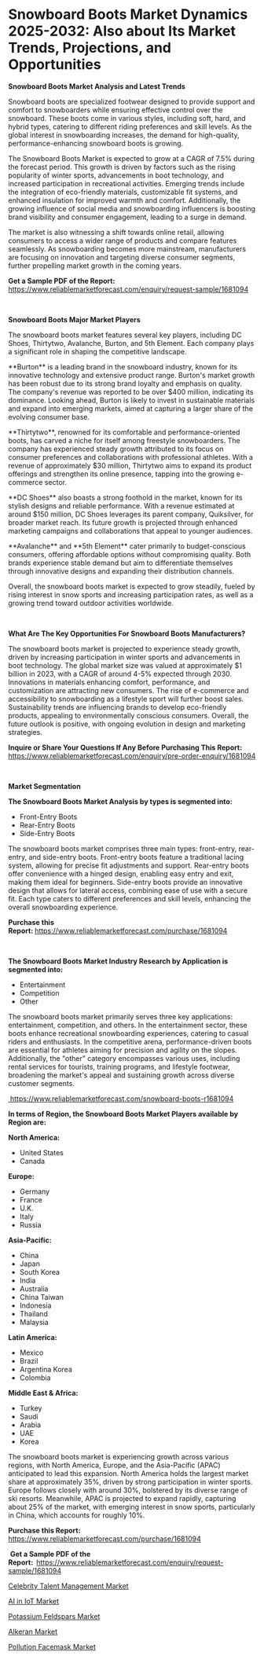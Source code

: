 <p><h1>Snowboard Boots Market Dynamics 2025-2032: Also about Its Market Trends, Projections, and Opportunities</h1></p><p><strong>Snowboard Boots Market Analysis and Latest Trends</strong></p>
<p><p>Snowboard boots are specialized footwear designed to provide support and comfort to snowboarders while ensuring effective control over the snowboard. These boots come in various styles, including soft, hard, and hybrid types, catering to different riding preferences and skill levels. As the global interest in snowboarding increases, the demand for high-quality, performance-enhancing snowboard boots is growing.</p><p>The Snowboard Boots Market is expected to grow at a CAGR of 7.5% during the forecast period. This growth is driven by factors such as the rising popularity of winter sports, advancements in boot technology, and increased participation in recreational activities. Emerging trends include the integration of eco-friendly materials, customizable fit systems, and enhanced insulation for improved warmth and comfort. Additionally, the growing influence of social media and snowboarding influencers is boosting brand visibility and consumer engagement, leading to a surge in demand.</p><p>The market is also witnessing a shift towards online retail, allowing consumers to access a wider range of products and compare features seamlessly. As snowboarding becomes more mainstream, manufacturers are focusing on innovation and targeting diverse consumer segments, further propelling market growth in the coming years.</p></p>
<p><strong>Get a Sample PDF of the Report:&nbsp;</strong> <a href="https://www.reliablemarketforecast.com/enquiry/request-sample/1681094?utm_campaign=2015&utm_medium=2&utm_source=Github&utm_content=ia&utm_term=05022025&utm_id=snowboard-boots">https://www.reliablemarketforecast.com/enquiry/request-sample/1681094</a></p>
<p>&nbsp;</p>
<p><strong>Snowboard Boots Major Market Players</strong></p>
<p><p>The snowboard boots market features several key players, including DC Shoes, Thirtytwo, Avalanche, Burton, and 5th Element. Each company plays a significant role in shaping the competitive landscape.</p><p>**Burton** is a leading brand in the snowboard industry, known for its innovative technology and extensive product range. Burton's market growth has been robust due to its strong brand loyalty and emphasis on quality. The company's revenue was reported to be over $400 million, indicating its dominance. Looking ahead, Burton is likely to invest in sustainable materials and expand into emerging markets, aimed at capturing a larger share of the evolving consumer base.</p><p>**Thirtytwo**, renowned for its comfortable and performance-oriented boots, has carved a niche for itself among freestyle snowboarders. The company has experienced steady growth attributed to its focus on consumer preferences and collaborations with professional athletes. With a revenue of approximately $30 million, Thirtytwo aims to expand its product offerings and strengthen its online presence, tapping into the growing e-commerce sector.</p><p>**DC Shoes** also boasts a strong foothold in the market, known for its stylish designs and reliable performance. With a revenue estimated at around $150 million, DC Shoes leverages its parent company, Quiksilver, for broader market reach. Its future growth is projected through enhanced marketing campaigns and collaborations that appeal to younger audiences.</p><p>**Avalanche** and **5th Element** cater primarily to budget-conscious consumers, offering affordable options without compromising quality. Both brands experience stable demand but aim to differentiate themselves through innovative designs and expanding their distribution channels.</p><p>Overall, the snowboard boots market is expected to grow steadily, fueled by rising interest in snow sports and increasing participation rates, as well as a growing trend toward outdoor activities worldwide.</p></p>
<p>&nbsp;</p>
<p><strong>What Are The Key Opportunities For Snowboard Boots Manufacturers?</strong></p>
<p><p>The snowboard boots market is projected to experience steady growth, driven by increasing participation in winter sports and advancements in boot technology. The global market size was valued at approximately $1 billion in 2023, with a CAGR of around 4-5% expected through 2030. Innovations in materials enhancing comfort, performance, and customization are attracting new consumers. The rise of e-commerce and accessibility to snowboarding as a lifestyle sport will further boost sales. Sustainability trends are influencing brands to develop eco-friendly products, appealing to environmentally conscious consumers. Overall, the future outlook is positive, with ongoing evolution in design and marketing strategies.</p></p>
<p><strong>Inquire or Share Your Questions If Any Before Purchasing This Report:</strong> <a href="https://www.reliablemarketforecast.com/enquiry/pre-order-enquiry/1681094?utm_campaign=2015&utm_medium=2&utm_source=Github&utm_content=ia&utm_term=05022025&utm_id=snowboard-boots">https://www.reliablemarketforecast.com/enquiry/pre-order-enquiry/1681094</a></p>
<p>&nbsp;</p>
<p><strong>Market Segmentation</strong></p>
<p><strong>The Snowboard Boots Market Analysis by types is segmented into:</strong></p>
<p><ul><li>Front-Entry Boots</li><li>Rear-Entry Boots</li><li>Side-Entry Boots</li></ul></p>
<p><p>The snowboard boots market comprises three main types: front-entry, rear-entry, and side-entry boots. Front-entry boots feature a traditional lacing system, allowing for precise fit adjustments and support. Rear-entry boots offer convenience with a hinged design, enabling easy entry and exit, making them ideal for beginners. Side-entry boots provide an innovative design that allows for lateral access, combining ease of use with a secure fit. Each type caters to different preferences and skill levels, enhancing the overall snowboarding experience.</p></p>
<p><strong>Purchase this Report:&nbsp;</strong><a href="https://www.reliablemarketforecast.com/purchase/1681094?utm_campaign=2015&utm_medium=2&utm_source=Github&utm_content=ia&utm_term=05022025&utm_id=snowboard-boots">https://www.reliablemarketforecast.com/purchase/1681094</a></p>
<p>&nbsp;</p>
<p><strong>The Snowboard Boots Market Industry Research by Application is segmented into:</strong></p>
<p><ul><li>Entertainment</li><li>Competition</li><li>Other</li></ul></p>
<p><p>The snowboard boots market primarily serves three key applications: entertainment, competition, and others. In the entertainment sector, these boots enhance recreational snowboarding experiences, catering to casual riders and enthusiasts. In the competitive arena, performance-driven boots are essential for athletes aiming for precision and agility on the slopes. Additionally, the "other" category encompasses various uses, including rental services for tourists, training programs, and lifestyle footwear, broadening the market's appeal and sustaining growth across diverse customer segments.</p></p>
<p><a href="https://www.reliablemarketforecast.com/snowboard-boots-r1681094?utm_campaign=2015&utm_medium=2&utm_source=Github&utm_content=ia&utm_term=05022025&utm_id=snowboard-boots">&nbsp;https://www.reliablemarketforecast.com/snowboard-boots-r1681094</a></p>
<p><strong>In terms of Region, the Snowboard Boots Market Players available by Region are:</strong></p>
<p>
    <p> <strong> North America: </strong>
        <ul>
            <li>United States</li>
            <li>Canada</li>
        </ul>
        </p> 
    <p> <strong> Europe: </strong>
        <ul>
            <li>Germany</li>
            <li>France</li>
            <li>U.K.</li>
            <li>Italy</li>
            <li>Russia</li>
        </ul>
        </p> 
    <p> <strong> Asia-Pacific: </strong>
        <ul>
            <li>China</li>
            <li>Japan</li>
            <li>South Korea</li>
            <li>India</li>
            <li>Australia</li>
            <li>China Taiwan</li>
            <li>Indonesia</li>
            <li>Thailand</li>
            <li>Malaysia</li>
        </ul>
        </p> 
    <p> <strong> Latin America: </strong>
        <ul>
            <li>Mexico</li>
            <li>Brazil</li>
            <li>Argentina Korea</li>
            <li>Colombia</li>
        </ul>
        </p> 
    <p> <strong> Middle East & Africa: </strong>
        <ul>
            <li>Turkey</li>
            <li>Saudi</li>
            <li>Arabia</li>
            <li>UAE</li>
            <li>Korea</li>
        </ul>
    </p>
    </p>
<p><p>The snowboard boots market is experiencing growth across various regions, with North America, Europe, and the Asia-Pacific (APAC) anticipated to lead this expansion. North America holds the largest market share at approximately 35%, driven by strong participation in winter sports. Europe follows closely with around 30%, bolstered by its diverse range of ski resorts. Meanwhile, APAC is projected to expand rapidly, capturing about 25% of the market, with emerging interest in snow sports, particularly in China, which accounts for roughly 10%.</p></p>
<p><strong>Purchase this Report: </strong><a href="https://www.reliablemarketforecast.com/purchase/1681094?utm_campaign=2015&utm_medium=2&utm_source=Github&utm_content=ia&utm_term=05022025&utm_id=snowboard-boots">https://www.reliablemarketforecast.com/purchase/1681094</a></p>
<p>&nbsp;<strong>Get a Sample PDF of the Report:&nbsp;&nbsp;</strong><a href="https://www.reliablemarketforecast.com/enquiry/request-sample/1681094?utm_campaign=2015&utm_medium=2&utm_source=Github&utm_content=ia&utm_term=05022025&utm_id=snowboard-boots">https://www.reliablemarketforecast.com/enquiry/request-sample/1681094</a></p>
<p><strong></strong></p>
<p><p><a href="https://www.linkedin.com/pulse/projected-growth-celebrity-talent-management-market-vafvf?utm_campaign=2015&utm_medium=2&utm_source=Github&utm_content=ia&utm_term=05022025&utm_id=snowboard-boots">Celebrity Talent Management Market</a></p><p><a href="https://www.linkedin.com/pulse/examination-market-segmentation-ai-iot-from-2025-2032-projected-6zv5f?utm_campaign=2015&utm_medium=2&utm_source=Github&utm_content=ia&utm_term=05022025&utm_id=snowboard-boots">AI in IoT Market</a></p><p><a href="https://www.linkedin.com/pulse/future-ready-strategic-insights-global-potassium-feldspars-bhoqf?utm_campaign=2015&utm_medium=2&utm_source=Github&utm_content=ia&utm_term=05022025&utm_id=snowboard-boots">Potassium Feldspars Market</a></p><p><a href="https://www.linkedin.com/pulse/market-analysis-alkeran-markets-89-cagr-forecast-from-2025-ujvof?utm_campaign=2015&utm_medium=2&utm_source=Github&utm_content=ia&utm_term=05022025&utm_id=snowboard-boots">Alkeran Market</a></p><p><a href="https://github.com/elizabethdagraca/Market-Research-Report-List-5/blob/main/pollution-facemask-market.md?utm_campaign=2015&utm_medium=2&utm_source=Github&utm_content=ia&utm_term=05022025&utm_id=snowboard-boots">Pollution Facemask Market</a></p></p>